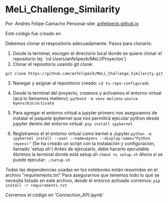 # MeLi_Challenge_Similarity

Por: Andrés Felipe Camacho
Personal-site: [anfelipecb.github.io](https://anfelipecb.github.io/)


Este código fue creado en 

Debemos clonar el respositorio adecuadamente. Pasos para clonarlo: 

1. Desde la terminal, escoger el directorio local donde se quiere clonar el repositorio (ej: 'cd Users/anfelipecb/MeLI/Proyectos')
2. Clonar el repositorio usando git clone: 
```
git clone https://github.com/anfelipecb/MeLi_Challenge_Similarity.git
```
3. Navegar y asignar al repositorio creado:
    `cd tu-repo-configurado`

4. Desde la terminal del proyecto, creamos y activamos el entorno virtual (acá lo llamamos melienv):
    `python3 -m venv melienv`
    `source myenv/bin/activate`
5. Para agregar el entorno virtual a jupyter primero nos aseguramos de instalar el paquete ipykernel que nos permitirá ejecutar python desde jupyter dentro del entorno virtual: 
    `pip install ipykernel`
6. Registramos el el entorno virtual como kernel a Jupyter
    `python -m ipykernel install --user --name=myenv --display-name="Python (myenv)"`
(Se ha creado un script con la instalación y configuración, llamado  'setup.sh')
    Antes de ejecutarlo, debe hacerlo ejecutable. Abrimos la terminal donde está setup.sh
        `chmod +x setup.sh`
    Ahora sí se puede ejecutar: 
        `./setup.sh`

Todas las dependencias usadas en los notebooks están resumidas en el archivo "requirements.txt" 
    Para asegurarnos que tenemos todo lo que se necesita listado en este archivo, desde el entorno activado corremos: 
        `pip install -r requirements.txt`


Corremos el código en 'Connection_API.ipynb'
